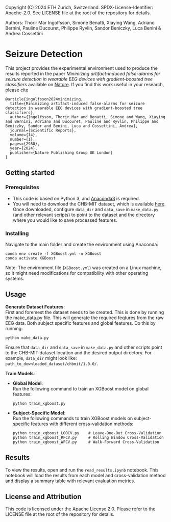 Copyright (C) 2024 ETH Zurich, Switzerland. SPDX-License-Identifier: Apache-2.0. See LICENSE file at the root of the repository for details.

Authors: Thorir Mar Ingolfsson, Simone Benatti, Xiaying Wang, Adriano Bernini, Pauline Ducouret, Philippe Ryvlin, Sandor Beniczky, Luca Benini & Andrea Cossettini 

# Seizure Detection
This project provides the experimental environment used to produce the results reported in the paper *Minimizing artifact-induced false-alarms for seizure detection in wearable EEG devices with gradient-boosted tree classifiers* available on [Nature](https://www.nature.com/articles/s41598-024-52551-0). If you find this work useful in your research, please cite
```
@article{ingolfsson2024minimizing,
  title={Minimizing artifact-induced false-alarms for seizure detection in wearable EEG devices with gradient-boosted tree classifiers},
  author={Ingolfsson, Thorir Mar and Benatti, Simone and Wang, Xiaying and Bernini, Adriano and Ducouret, Pauline and Ryvlin, Philippe and Beniczky, Sandor and Benini, Luca and Cossettini, Andrea},
  journal={Scientific Reports},
  volume={14},
  number={1},
  pages={2980},
  year={2024},
  publisher={Nature Publishing Group UK London}
}
```
## Getting started

### Prerequisites

* This code is based on Python 3, and [Anaconda3](https://www.anaconda.com/distribution/) is required.
* You will need to download the CHB-MIT dataset, which is available [here](https://physionet.org/content/chbmit/1.0.0/). Once downloaded, configure `data_dir` and `data_save` in `make_data.py` (and other relevant scripts) to point to the dataset and the directory where you would like to save processed features.

### Installing
Navigate to the main folder and create the environment using Anaconda:
```
conda env create -f XGBoost.yml -n XGBoost 
conda activate XGBoost
```
Note: The environment file (`XGBoost.yml`) was created on a Linux machine, so it might need modifications for compatibility with other operating systems.

## Usage

**Generate Dataset Features**:  
First and foremest the dataset needs to be created. This is done by running the make_data.py file. This will generate the required feqtures from the raw EEG data. Both subject specific features and global features. Do this by running:
```
python make_data.py
```
Ensure that `data_dir` and `data_save` in `make_data.py` and other scripts point to the CHB-MIT dataset location and the desired output directory. For example, `data_dir` might look like: `path_to_downloaded_dataset/chbmit/1.0.0/`.

**Train Models**:

- **Global Model**:  
  Run the following command to train an XGBoost model on global features:
  ```
  python train_xgboost.py
  ```

- **Subject-Specific Model**:  
  Run the following commands to train XGBoost models on subject-specific features with different cross-validation methods:
  ```
  python train_xgboost_LOOCV.py    # Leave-One-Out Cross-Validation
  python train_xgboost_RFCV.py     # Rolling Window Cross-Validation
  python train_xgboost_WFCV.py     # Walk-Forward Cross-Validation
  ```

## Results

To view the results, open and run the `read_results.ipynb` notebook. This notebook will load the results from each model and cross-validation method and display a summary table with relevant evaluation metrics.

## License and Attribution

This code is licensed under the Apache License 2.0. Please refer to the LICENSE file at the root of the repository for details.

